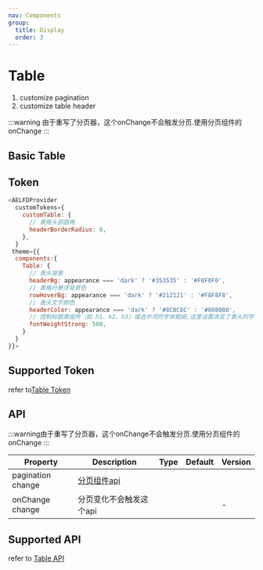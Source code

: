 ```yaml
---
nav: Components
group:
  title: Display
  order: 3
---
```


# Table

1. customize pagination
2. customize table header

:::warning
由于重写了分页器，这个onChange不会触发分页.使用分页组件的onChange 
:::

## Basic Table

<code src="./demos/basic.tsx"></code>

## Token

```js
<AELFDProvider
  customTokens={
    customTable: {
      // 表格头部圆角
      headerBorderRadius: 6,
    },
  }
 theme={{
  components:{
    Table: {
      // 表头背景
      headerBg: appearance === 'dark' ? '#353535' : '#F0F0F0',
      // 表格行悬浮背景色
      rowHoverBg: appearance === 'dark' ? '#212121' : '#F8F8F8',
      // 表头文字颜色
      headerColor: appearance === 'dark' ? '#8C8C8C' : '#808080',
      // 控制标题类组件（如 h1、h2、h3）或选中项的字体粗细,这里设置改变了表头的字体粗细
      fontWeightStrong: 500,
    }
  }
}}>
```

## Supported Token

refer to[Table Token](https://ant.design/components/table-cn#%E4%B8%BB%E9%A2%98%E5%8F%98%E9%87%8Fdesign-token)

## API

:::warning由于重写了分页器，这个onChange不会触发分页.使用分页组件的onChange :::

| Property | Description | Type | Default | Version |
| --- | --- | --- | --- | --- |
| pagination <Badge type="info">change</Badge> | [分页组件api](/components/pagination) |  |  |  |
| onChange <Badge type="info">change</Badge> | 分页变化不会触发这个api |  |  | - |

## Supported API
refer to [Table API](https://ant.design/components/table-cn#table)
